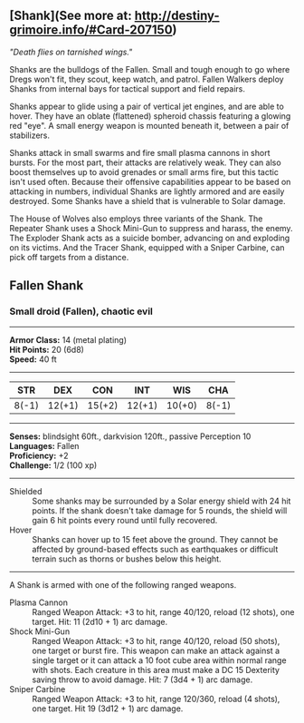 ## [Shank](See more at: http://destiny-grimoire.info/#Card-207150)
_"Death flies on tarnished wings."_

Shanks are the bulldogs of the Fallen. Small and tough enough to go where Dregs won't fit, they scout, keep watch, and patrol. Fallen Walkers deploy Shanks from internal bays for tactical support and field repairs.

Shanks appear to glide using a pair of vertical jet engines, and are able to hover. They have an oblate (flattened) spheroid chassis featuring a glowing red "eye". A small energy weapon is mounted beneath it, between a pair of stabilizers.

Shanks attack in small swarms and fire small plasma cannons in short bursts. For the most part, their attacks are relatively weak. They can also boost themselves up to avoid grenades or small arms fire, but this tactic isn't used often.  Because their offensive capabilities appear to be based on attacking in numbers, individual Shanks are lightly armored and are easily destroyed.  Some Shanks have a shield that is vulnerable to Solar damage.

The House of Wolves also employs three variants of the Shank. The Repeater Shank uses a Shock Mini-Gun to suppress and harass, the enemy.  The Exploder Shank acts as a suicide bomber, advancing on and exploding on its victims.  And the Tracer Shank, equipped with a Sniper Carbine, can pick off targets from a distance.

## Fallen Shank

### Small droid (Fallen), chaotic evil

---

**Armor Class:** 14 (metal plating)<br>
**Hit Points:**  20 (6d8)<br>
**Speed:** 40 ft <br>

---

STR|DEX|CON|INT|WIS|CHA
---|---|---|---|---|---
8(-1) | 12(+1) | 15(+2) | 12(+1) | 10(+0) | 8(-1)

---

**Senses:** blindsight 60ft., darkvision 120ft., passive Perception 10 <br>
**Languages:** Fallen <br>
**Proficiency:** +2 <br>
**Challenge:** 1/2 (100 xp)

---

<dl>
  <dt>Shielded</dt>
  <dd>Some shanks may be surrounded by a Solar energy shield with 24 hit points.  If the shank doesn't take damage for 5 rounds, the shield will gain 6 hit points every round until fully recovered.</dd>
  <dt>Hover</dt>
  <dd>Shanks can hover up to 15 feet above the ground.  They cannot be affected by ground-based effects such as earthquakes or difficult terrain such as thorns or bushes below this height.</dd>
</dl>

---

A Shank is armed with one of the following ranged weapons.
<dl>
  <dt>Plasma Cannon</dt>
  <dd>Ranged Weapon Attack: +3 to hit, range 40/120, reload (12 shots), one target.  Hit: 11 (2d10 + 1) arc damage.</dd>
  <dt>Shock Mini-Gun</dt>
  <dd>Ranged Weapon Attack: +3 to hit, range 40/120, reload (50 shots), one target or burst fire.  This weapon can make an attack against a single target or it can attack a 10 foot cube area within normal range with shots.  Each creature in this area must make a DC 15 Dexterity saving throw to avoid damage.  Hit: 7 (3d4 + 1) arc damage.</dd>
  <dt>Sniper Carbine</dt>
  <dd>Ranged Weapon Attack: +3 to hit, range 120/360, reload (4 shots), one target.  Hit 19 (3d12 + 1) arc damage.</dd>
</dl>

